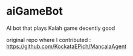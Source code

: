 # aiGameBot
AI bot that plays Kalah game decently good

original repo where I contributed : https://github.com/KockataEPich/MancalaAgent
